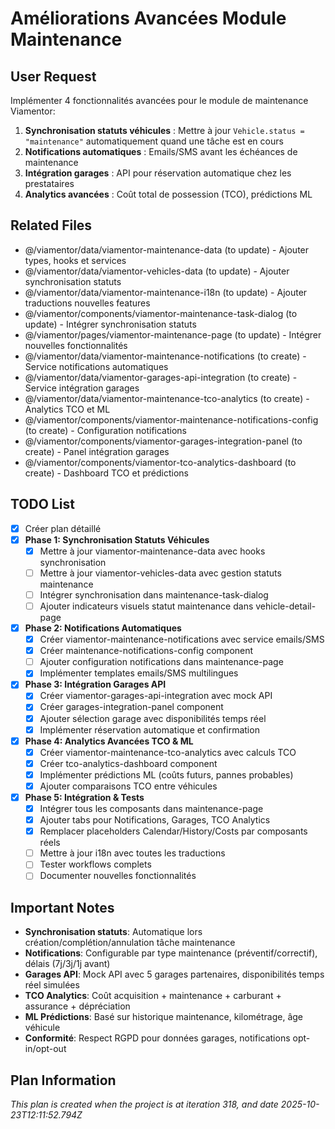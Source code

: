 # Améliorations Avancées Module Maintenance

## User Request
Implémenter 4 fonctionnalités avancées pour le module de maintenance Viamentor:
1. **Synchronisation statuts véhicules** : Mettre à jour `Vehicle.status = "maintenance"` automatiquement quand une tâche est en cours
2. **Notifications automatiques** : Emails/SMS avant les échéances de maintenance
3. **Intégration garages** : API pour réservation automatique chez les prestataires
4. **Analytics avancées** : Coût total de possession (TCO), prédictions ML

## Related Files
- @/viamentor/data/viamentor-maintenance-data (to update) - Ajouter types, hooks et services
- @/viamentor/data/viamentor-vehicles-data (to update) - Ajouter synchronisation statuts
- @/viamentor/data/viamentor-maintenance-i18n (to update) - Ajouter traductions nouvelles features
- @/viamentor/components/viamentor-maintenance-task-dialog (to update) - Intégrer synchronisation statuts
- @/viamentor/pages/viamentor-maintenance-page (to update) - Intégrer nouvelles fonctionnalités
- @/viamentor/data/viamentor-maintenance-notifications (to create) - Service notifications automatiques
- @/viamentor/data/viamentor-garages-api-integration (to create) - Service intégration garages
- @/viamentor/data/viamentor-maintenance-tco-analytics (to create) - Analytics TCO et ML
- @/viamentor/components/viamentor-maintenance-notifications-config (to create) - Configuration notifications
- @/viamentor/components/viamentor-garages-integration-panel (to create) - Panel intégration garages
- @/viamentor/components/viamentor-tco-analytics-dashboard (to create) - Dashboard TCO et prédictions

## TODO List
- [x] Créer plan détaillé
- [x] **Phase 1: Synchronisation Statuts Véhicules**
  - [x] Mettre à jour viamentor-maintenance-data avec hooks synchronisation
  - [ ] Mettre à jour viamentor-vehicles-data avec gestion statuts maintenance
  - [ ] Intégrer synchronisation dans maintenance-task-dialog
  - [ ] Ajouter indicateurs visuels statut maintenance dans vehicle-detail-page
- [x] **Phase 2: Notifications Automatiques**
  - [x] Créer viamentor-maintenance-notifications avec service emails/SMS
  - [x] Créer maintenance-notifications-config component
  - [ ] Ajouter configuration notifications dans maintenance-page
  - [x] Implémenter templates emails/SMS multilingues
- [x] **Phase 3: Intégration Garages API**
  - [x] Créer viamentor-garages-api-integration avec mock API
  - [x] Créer garages-integration-panel component
  - [x] Ajouter sélection garage avec disponibilités temps réel
  - [x] Implémenter réservation automatique et confirmation
- [x] **Phase 4: Analytics Avancées TCO & ML**
  - [x] Créer viamentor-maintenance-tco-analytics avec calculs TCO
  - [x] Créer tco-analytics-dashboard component
  - [x] Implémenter prédictions ML (coûts futurs, pannes probables)
  - [x] Ajouter comparaisons TCO entre véhicules
- [x] **Phase 5: Intégration & Tests**
  - [x] Intégrer tous les composants dans maintenance-page
  - [x] Ajouter tabs pour Notifications, Garages, TCO Analytics
  - [x] Remplacer placeholders Calendar/History/Costs par composants réels
  - [ ] Mettre à jour i18n avec toutes les traductions
  - [ ] Tester workflows complets
  - [ ] Documenter nouvelles fonctionnalités

## Important Notes
- **Synchronisation statuts**: Automatique lors création/complétion/annulation tâche maintenance
- **Notifications**: Configurable par type maintenance (préventif/correctif), délais (7j/3j/1j avant)
- **Garages API**: Mock API avec 5 garages partenaires, disponibilités temps réel simulées
- **TCO Analytics**: Coût acquisition + maintenance + carburant + assurance + dépréciation
- **ML Prédictions**: Basé sur historique maintenance, kilométrage, âge véhicule
- **Conformité**: Respect RGPD pour données garages, notifications opt-in/opt-out

  
## Plan Information
*This plan is created when the project is at iteration 318, and date 2025-10-23T12:11:52.794Z*
